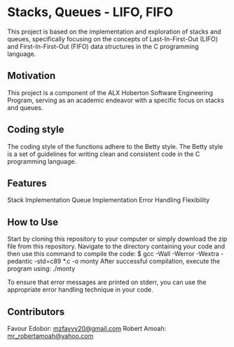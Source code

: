 # Stacks, Queues - LIFO, FIFO
This project is based on the implementation and exploration of stacks and queues, specifically focusing on the concepts of Last-In-First-Out (LIFO) and First-In-First-Out (FIFO) data structures in the C programming language.

## Motivation
This project is a component of the ALX Hoberton Software Engineering Program, serving as an academic endeavor with a specific focus on stacks and queues.

## Coding style
The coding style of the functions adhere to the Betty style. The Betty style is a set of guidelines for writing clean and consistent code in the C programming language.

## Features
Stack Implementation
Queue Implementation
Error Handling
Flexibility

## How to Use
Start by cloning this repository to your computer or simply download the zip file from this repository. Navigate to the directory containing your code and then use this command to compile the code:
$ gcc -Wall -Werror -Wextra -pedantic -std=c89 *.c -o monty
After successful compilation, execute the program using: ./monty

To ensure that error messages are printed on stderr, you can use the appropriate error handling technique in your code.

## Contributors
Favour Edobor: mzfavvy20@gmail.com
Robert Amoah: mr_robertamoah@yahoo.com
